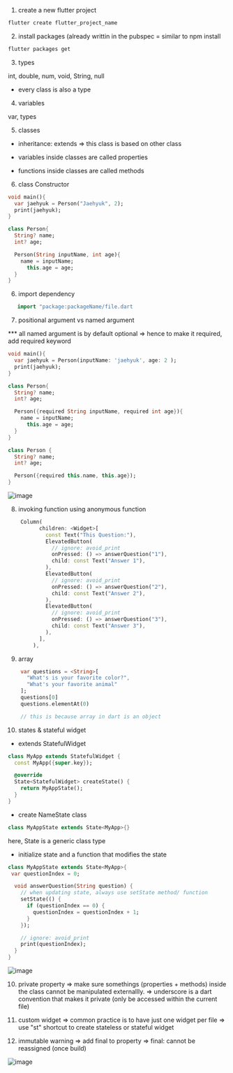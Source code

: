 1. create a new flutter project

```cmd
flutter create flutter_project_name
```

2. install packages (already writtin in the pubspec
   = similar to npm install

```cmd
flutter packages get
```

3. types

int, double, num, void, String, null

- every class is also a type

4. variables

var, types

5. classes

- inheritance: extends => this class is based on other class

- variables inside classes are called properties
- functions inside classes are called methods

6. class Constructor

```dart
void main(){
  var jaehyuk = Person("Jaehyuk", 2);
  print(jaehyuk);
}

class Person{
  String? name;
  int? age;

  Person(String inputName, int age){
    name = inputName;
      this.age = age;
  }
}

```

6. import dependency

```dart
   import "package:packageName/file.dart
```

7. positional argument vs named argument

\*\*\* all named argument is by default optional => hence to make it required, add required keyword

```dart
void main(){
  var jaehyuk = Person(inputName: 'jaehyuk', age: 2 );
  print(jaehyuk);
}

class Person{
  String? name;
  int? age;

  Person({required String inputName, required int age}){
    name = inputName;
      this.age = age;
  }
}

class Person {
  String? name;
  int? age;

  Person({required this.name, this.age});
}

```

![image](https://user-images.githubusercontent.com/102004753/219316121-19c3365f-1ec8-4882-b23c-4542d7e5c3e5.png)

8. invoking function using anonymous function

```dart
    Column(
          children: <Widget>[
            const Text("This Question:"),
            ElevatedButton(
              // ignore: avoid_print
              onPressed: () => answerQuestion("1"),
              child: const Text("Answer 1"),
            ),
            ElevatedButton(
              // ignore: avoid_print
              onPressed: () => answerQuestion("2"),
              child: const Text("Answer 2"),
            ),
            ElevatedButton(
              // ignore: avoid_print
              onPressed: () => answerQuestion("3"),
              child: const Text("Answer 3"),
            ),
          ],
        ),
```

9. array

```dart
    var questions = <String>[
      "What's is your favorite color?",
      "What's your favorite animal"
    ];
    questions[0]
    questions.elementAt(0)

    // this is because array in dart is an object
```

10. states & stateful widget

- extends StatefulWidget

```dart
class MyApp extends StatefulWidget {
  const MyApp({super.key});

  @override
  State<StatefulWidget> createState() {
    return MyAppState();
  }
}
```

- create NameState class

```dart
class MyAppState extends State<MyApp>{}
```

here, State is a generic class type

- initialize state and a function that modifies the state

```dart
class MyAppState extends State<MyApp>{
 var questionIndex = 0;

  void answerQuestion(String question) {
    // when updating state, always use setState method/ function
    setState(() {
      if (questionIndex == 0) {
        questionIndex = questionIndex + 1;
      }
    });

    // ignore: avoid_print
    print(questionIndex);
  }
}

```

![image](https://user-images.githubusercontent.com/102004753/219544695-701ecf0d-f775-4283-8b0d-b8fdf3ba16a6.png)

10. private property
    => make sure somethings (properties + methods) inside the class cannot be manipulated externallly.
    => underscore is a dart convention that makes it private (only be accessed within the current file)

11. custom widget
    => common practice is to have just one widget per file
    => use "st" shortcut to create stateless or stateful widget

12. immutable warning
    => add final to property
    => final: cannot be reassigned (once build)

![image](https://user-images.githubusercontent.com/102004753/219548234-d38c7223-e85d-4928-af7f-7a563ccfc43a.png)
